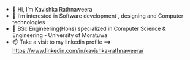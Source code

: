 - 👋 Hi, I’m Kavishka Rathnaweera
- 👀 I’m interested in Software development , designing and Computer technologies
- 🌱 BSc Engineering(Hons) specialized in Computer Science & Engineering - University of Moratuwa
- 📫 Take a visit to my linkedin profile ==> https://www.linkedin.com/in/kavishka-rathnaweera/

<!---
KavishkaRathnaweera/KavishkaRathnaweera is a ✨ special ✨ repository because its `README.md` (this file) appears on your GitHub profile.
You can click the Preview link to take a look at your changes.
--->
